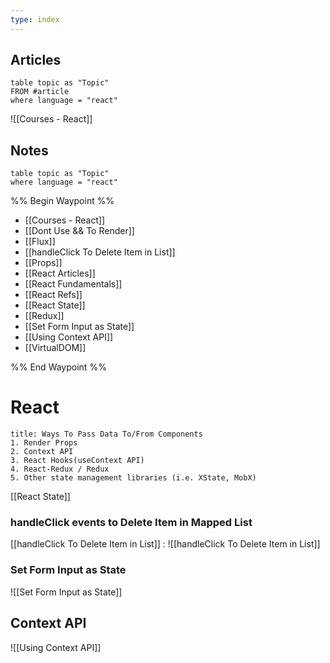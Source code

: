 ```yaml
---
type: index
---
```




## Articles
```dataview
table topic as "Topic"
FROM #article
where language = "react"
```


![[Courses - React]]





## Notes

```dataview
table topic as "Topic"
where language = "react"
```


%% Begin Waypoint %%
- [[Courses - React]]
- [[Dont Use && To Render]]
- [[Flux]]
- [[handleClick To Delete Item in List]]
- [[Props]]
- [[React Articles]]
- [[React Fundamentals]]
- [[React Refs]]
- [[React State]]
- [[Redux]]
- [[Set Form Input as State]]
- [[Using Context API]]
- [[VirtualDOM]]

%% End Waypoint %%

# React



```ad-summary
title: Ways To Pass Data To/From Components
1. Render Props
2. Context API
3. React Hooks(useContext API)
4. React-Redux / Redux
5. Other state management libraries (i.e. XState, MobX)
```




[[React State]]

### handleClick events to Delete Item in Mapped List

[[handleClick To Delete Item in List]]  :
![[handleClick To Delete Item in List]]



### Set Form Input as State
![[Set Form Input as State]]

## Context API
![[Using Context API]]
